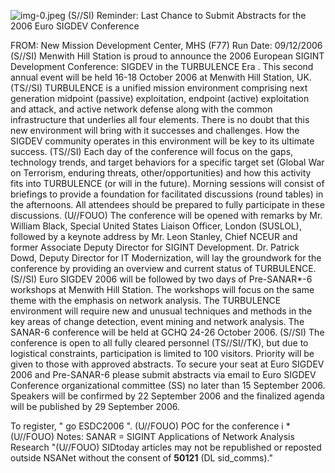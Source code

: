 ![img-0.jpeg](img-0.jpeg)
(S//SI) Reminder: Last Chance to Submit Abstracts for the 2006 Euro SIGDEV Conference

FROM:
New Mission Development Center, MHS (F77)
Run Date: 09/12/2006
(S//SI) Menwith Hill Station is proud to announce the 2006 European SIGINT Development Conference: SIGDEV in the TURBULENCE Era . This second annual event will be held 16-18 October 2006 at Menwith Hill Station, UK.
(TS//SI) TURBULENCE is a unified mission environment comprising next generation midpoint (passive) exploitation, endpoint (active) exploitation and attack, and active network defense along with the common infrastructure that underlies all four elements. There is no doubt that this new environment will bring with it successes and challenges. How the SIGDEV community operates in this environment will be key to its ultimate success.
(TS//SI) Each day of the conference will focus on the gaps, technology trends, and target behaviors for a specific target set (Global War on Terrorism, enduring threats, other/opportunities) and how this activity fits into TURBULENCE (or will in the future). Morning sessions will consist of briefings to provide a foundation for facilitated discussions (round tables) in the afternoons. All attendees should be prepared to fully participate in these discussions.
(U//FOUO) The conference will be opened with remarks by Mr. William Black, Special United States Liaison Officer, London (SUSLOL), followed by a keynote address by Mr. Leon Stanley, Chief NCEUR and former Associate Deputy Director for SIGINT Development. Dr. Patrick Dowd, Deputy Director for IT Modernization, will lay the groundwork for the conference by providing an overview and current status of TURBULENCE.
(S//SI) Euro SIGDEV 2006 will be followed by two days of Pre-SANAR*-6 workshops at Menwith Hill Station. The workshops will focus on the same theme with the emphasis on network analysis. The TURBULENCE environment will require new and unusual techniques and methods in the key areas of change detection, event mining and network analysis. The SANAR-6 conference will be held at GCHQ 24-26 October 2006.
(S//SI) The conference is open to all fully cleared personnel (TS//SI//TK), but due to logistical constraints, participation is limited to 100 visitors. Priority will be given to those with approved abstracts. To secure your seat at Euro SIGDEV 2006 and Pre-SANAR-6 please submit abstracts via email to Euro SIGDEV Conference organizational committee
(SS) no later than 15 September 2006. Speakers will be confirmed by 22 September 2006 and the finalized agenda will be published by 29 September 2006.

To register, " go ESDC2006 ".
(U//FOUO) POC for the conference i
*(U//FOUO) Notes:
SANAR = SIGINT Applications of Network Analysis Research
"(U//FOUO) SIDtoday articles may not be republished or reposted outside NSANet without the consent of $\mathbf{5 0 1 2 1}$ (DL sid_comms)."


